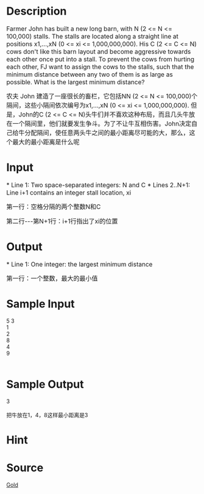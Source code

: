 
# Description

<div class="content"><p><span style="font-size: medium">Farmer John has built a new long barn, with N (2 &lt;= N &lt;= 100,000) stalls. The stalls are located along a straight line at positions x1,...,xN (0 &lt;= xi &lt;= 1,000,000,000). His C (2 &lt;= C &lt;= N) cows don&#39;t like this barn layout and become aggressive towards each other once put into a stall. To prevent the cows from hurting each other, FJ want to assign the cows to the stalls, such that the minimum distance between any two of them is as large as possible. What is the largest minimum distance? </span></p>
<p><span style="font-size: medium">农夫 John 建造了一座很长的畜栏，它包括NN (2 &lt;= N &lt;= 100,000)个隔间，这些小隔间依次编号为x1,...,xN (0 &lt;= xi &lt;= 1,000,000,000). 但是，John的C (2 &lt;= C &lt;= N)头牛们并不喜欢这种布局，而且几头牛放在一个隔间里，他们就要发生争斗。为了不让牛互相伤害。John决定自己给牛分配隔间，使任意两头牛之间的最小距离尽可能的大，那么，这个最大的最小距离是什么呢 </span></p></div>

# Input

<div class="content"><p><span style="font-size: medium">* Line 1: Two space-separated integers: N and C * Lines 2..N+1: Line i+1 contains an integer stall location, xi </span></p>
<p><span style="font-size: medium">第一行：空格分隔的两个整数N和C </span></p>
<p><span style="font-size: medium">第二行---第N+1行：i+1行指出了xi的位置 </span></p></div>

# Output

<div class="content"><p><span style="font-size: medium">* Line 1: One integer: the largest minimum distance </span></p>
<p><span style="font-size: medium">第一行：一个整数，最大的最小值</span></p></div>

# Sample Input

<div class="content"><span class="sampledata">5 3<br/>
1<br/>
2<br/>
8<br/>
4<br/>
9<br/>
<br/>
</span></div>

# Sample Output

<div class="content"><span class="sampledata">3<br/>
<br/>
把牛放在1，4，8这样最小距离是3 </span></div>

# Hint

<div class="content"><p></p></div>

# Source

<div class="content"><p><a href="problemset.php?search=Gold">Gold</a></p></div>


